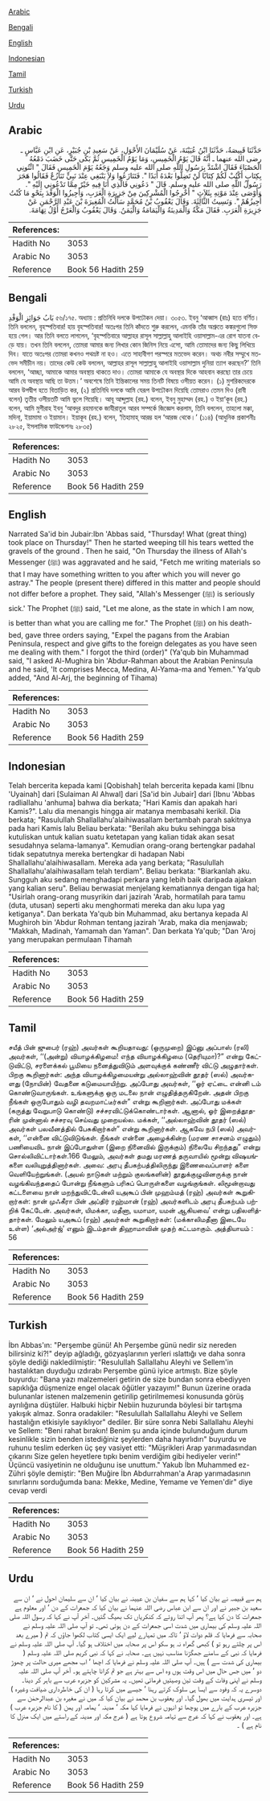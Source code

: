 [Arabic](#arabic)

[Bengali](#bengali)

[English](#english)

[Indonesian](#indonesian)

[Tamil](#tamil)

[Turkish](#turkish)

[Urdu](#urdu)

## Arabic


<div dir="rtl" lang="ar" style={{fontSize:'larger',backgroundColor:'#f8f9fa',padding:20}}>
حَدَّثَنَا قَبِيصَةُ، حَدَّثَنَا ابْنُ عُيَيْنَةَ، عَنْ سُلَيْمَانَ الأَحْوَلِ، عَنْ سَعِيدِ بْنِ جُبَيْرٍ، عَنِ ابْنِ عَبَّاسٍ ـ رضى الله عنهما ـ أَنَّهُ قَالَ يَوْمُ الْخَمِيسِ، وَمَا يَوْمُ الْخَمِيسِ ثُمَّ بَكَى حَتَّى خَضَبَ دَمْعُهُ الْحَصْبَاءَ فَقَالَ اشْتَدَّ بِرَسُولِ اللَّهِ صلى الله عليه وسلم وَجَعُهُ يَوْمَ الْخَمِيسِ فَقَالَ ‏"‏ ائْتُونِي بِكِتَابٍ أَكْتُبْ لَكُمْ كِتَابًا لَنْ تَضِلُّوا بَعْدَهُ أَبَدًا ‏"‏‏.‏ فَتَنَازَعُوا وَلاَ يَنْبَغِي عِنْدَ نَبِيٍّ تَنَازُعٌ فَقَالُوا هَجَرَ رَسُولُ اللَّهِ صلى الله عليه وسلم‏.‏ قَالَ ‏"‏ دَعُونِي فَالَّذِي أَنَا فِيهِ خَيْرٌ مِمَّا تَدْعُونِي إِلَيْهِ ‏"‏‏.‏ وَأَوْصَى عِنْدَ مَوْتِهِ بِثَلاَثٍ ‏"‏ أَخْرِجُوا الْمُشْرِكِينَ مِنْ جَزِيرَةِ الْعَرَبِ، وَأَجِيزُوا الْوَفْدَ بِنَحْوِ مَا كُنْتُ أُجِيزُهُمْ ‏"‏‏.‏ وَنَسِيتُ الثَّالِثَةَ‏.‏ وَقَالَ يَعْقُوبُ بْنُ مُحَمَّدٍ سَأَلْتُ الْمُغِيرَةَ بْنَ عَبْدِ الرَّحْمَنِ عَنْ جَزِيرَةِ الْعَرَبِ‏.‏ فَقَالَ مَكَّةُ وَالْمَدِينَةُ وَالْيَمَامَةُ وَالْيَمَنُ‏.‏ وَقَالَ يَعْقُوبُ وَالْعَرْجُ أَوَّلُ تِهَامَةَ‏.‏
</div>
<div style={{backgroundColor:'#f8f9fa',padding:20, marginBottom: 10}}><table> <thead> <tr> <th>References:</th> <th></th> </tr> </thead> <tbody><tr><td>Hadith No</td><td>3053</td></tr><tr><td>Arabic No</td><td>3053</td></tr><tr><td>Reference</td><td>Book 56 Hadith 259</td></tr></tbody></table></div>

## Bengali


<div dir="ltr" lang="bn" style={{fontSize:'larger',backgroundColor:'#f8f9fa',padding:20}}>
بَابُ جَوَائِزِ الْوَفْدِ ৫৬/১৭৫. অধ্যায় : প্রতিনিধি দলকে উপঢৌকন দেয়া। ৩০৫৩. ইবনু ‘আব্বাস (রাঃ) হতে বর্ণিত। তিনি বললেন, বৃহস্পতিবার! হায় বৃহস্পতিবার! অতঃপর তিনি কাঁদতে শুরু করলেন, এমনকি তাঁর অশ্রুতে কঙ্করগুলো সিক্ত হয়ে গেল। আর তিনি বলতে লাগলেন, ‘বৃহস্পতিবারে আল্লাহর রাসূল সাল্লাল্লাহু আলাইহি ওয়াসাল্লাম-এর রোগ যাতনা বেড়ে যায়। তখন তিনি বললেন, তোমরা আমার জন্য লিখার কোন জিনিস নিয়ে এসো, আমি তোমাদের জন্য কিছু লিখিয়ে দিব। যাতে অতঃপর তোমরা কখনও পথভ্রষ্ট না হও। এতে সাহাবীগণ পরস্পরে মতভেদ করেন। অথচ নবীর সম্মুখে মতভেদ সমীচীন নয়। তাদের কেউ কেউ বললেন, আল্লাহর রাসূল সাল্লাল্লাহু আলাইহি ওয়াসাল্লাম দুনিয়া ত্যাগ করছেন?’ তিনি বললেন, ‘আচ্ছা, আমাকে আমার অবস্থায় থাকতে দাও। তোমরা আমাকে যে অবস্থার দিকে আহবান করছো তার চেয়ে আমি যে অবস্থায় আছি তা উত্তম।’ অবশেষে তিনি ইন্তিকালের সময় তিনটি বিষয়ে ওসীয়ত করেন। (১) মুশরিকদেরকে আরব উপদ্বীপ হতে বিতাড়িত কর, (২) প্রতিনিধি দলকে আমি যেরূপ উপঢৌকন দিয়েছি তোমরাও তেমন দিও (রাবী বলেন) তৃতীয় ওসীয়তটি আমি ভুলে গিয়েছি। আবূ আব্দুল্লাহ (রহ.) বলেন, ইবনু মুহাম্মদ (রহ.) ও ইয়া‘কূব (রহ.) বলেন, আমি মুগীরাহ ইবনু ‘আবদুর রহমানকে জাযীরাতুল আরব সম্পর্কে জিজ্ঞেস করলাম, তিনি বললেন, তাহলো মক্কা, মদিনা্, ইয়ামামা ও ইয়ামান। ইয়াকূব (রহ.) বলেন, ‘তিহামাহ্ আরম্ভ হল ‘আরজ থেকে।’ (১১৪) (আধুনিক প্রকাশনীঃ ২৮২৫, ইসলামিক ফাউন্ডেশনঃ ২৮৩৫)
</div>
<div style={{backgroundColor:'#f8f9fa',padding:20, marginBottom: 10}}><table> <thead> <tr> <th>References:</th> <th></th> </tr> </thead> <tbody><tr><td>Hadith No</td><td>3053</td></tr><tr><td>Arabic No</td><td>3053</td></tr><tr><td>Reference</td><td>Book 56 Hadith 259</td></tr></tbody></table></div>

## English


<div dir="ltr" lang="en" style={{fontSize:'larger',backgroundColor:'#f8f9fa',padding:20}}>
Narrated Sa'id bin Jubair:Ibn 'Abbas said, "Thursday! What (great thing) took place on Thursday!" Then he started weeping till his tears wetted the gravels of the ground . Then he said, "On Thursday the illness of Allah's Messenger (ﷺ) was aggravated and he said, "Fetch me writing materials so that I may have something written to you after which you will never go astray." The people (present there) differed in this matter and people should not differ before a prophet. They said, "Allah's Messenger (ﷺ) is seriously sick.' The Prophet (ﷺ) said, "Let me alone, as the state in which I am now, is better than what you are calling me for." The Prophet (ﷺ) on his death-bed, gave three orders saying, "Expel the pagans from the Arabian Peninsula, respect and give gifts to the foreign delegates as you have seen me dealing with them." I forgot the third (order)" (Ya'qub bin Muhammad said, "I asked Al-Mughira bin 'Abdur-Rahman about the Arabian Peninsula and he said, 'It comprises Mecca, Medina, Al-Yama-ma and Yemen." Ya'qub added, "And Al-Arj, the beginning of Tihama)
</div>
<div style={{backgroundColor:'#f8f9fa',padding:20, marginBottom: 10}}><table> <thead> <tr> <th>References:</th> <th></th> </tr> </thead> <tbody><tr><td>Hadith No</td><td>3053</td></tr><tr><td>Arabic No</td><td>3053</td></tr><tr><td>Reference</td><td>Book 56 Hadith 259</td></tr></tbody></table></div>

## Indonesian


<div dir="ltr" lang="id" style={{fontSize:'larger',backgroundColor:'#f8f9fa',padding:20}}>
Telah bercerita kepada kami [Qobishah] telah bercerita kepada kami [Ibnu 'Uyainah] dari [Sulaiman Al Ahwal] dari [Sa'id bin Jubair] dari [Ibnu 'Abbas radliallahu 'anhuma] bahwa dia berkata; "Hari Kamis dan apakah hari Kamis?". Lalu dia menangis hingga air matanya membasahi kerikil. Dia berkata; "Rasulullah Shallallahu'alaihiwasallam bertambah parah sakitnya pada hari Kamis lalu Beliau berkata: "Berilah aku buku sehingga bisa kutuliskan untuk kalian suatu ketetapan yang kalian tidak akan sesat sesudahnya selama-lamanya". Kemudian orang-orang bertengkar padahal tidak sepatutnya mereka bertengkar di hadapan Nabi Shallallahu'alaihiwasallam. Mereka ada yang berkata; "Rasulullah Shallallahu'alaihiwasallam telah terdiam". Beliau berkata: "Biarkanlah aku. Sungguh aku sedang menghadapi perkara yang lebih baik daripada ajakan yang kalian seru". Beliau berwasiat menjelang kematiannya dengan tiga hal; "Usirlah orang-orang musyrikin dari jazirah 'Arab, hormatilah para tamu (duta, utusan) seperti aku menghormati mereka dan aku lupa yag ketiganya". Dan berkata Ya'qub bin Muhammad, aku bertanya kepada Al Mughiroh bin 'Abdur Rohman tentang jazirah 'Arab, maka dia menjawab; "Makkah, Madinah, Yamamah dan Yaman". Dan berkata Ya'qub; "Dan 'Aroj yang merupakan permulaan Tihamah
</div>
<div style={{backgroundColor:'#f8f9fa',padding:20, marginBottom: 10}}><table> <thead> <tr> <th>References:</th> <th></th> </tr> </thead> <tbody><tr><td>Hadith No</td><td>3053</td></tr><tr><td>Arabic No</td><td>3053</td></tr><tr><td>Reference</td><td>Book 56 Hadith 259</td></tr></tbody></table></div>

## Tamil


<div dir="ltr" lang="ta" style={{fontSize:'larger',backgroundColor:'#f8f9fa',padding:20}}>
சயீத் பின் ஜுபைர் (ரஹ்) அவர்கள் கூறியதாவது: (ஒருமுறை) இப்னு அப்பாஸ் (ரலி) அவர்கள், ‘‘(அன்று) வியாழக்கிழமை! எந்த வியாழக்கிழமை (தெரியுமா)?” என்று கேட்டுவிட்டு, சரளைக்கல் பூமியை நனைத்துவிடும் அளவுக்குக் கண்ணீர் விட்டு அழுதார்கள். பிறகு கூறினார்கள்: அந்த வியாழக்கிழமையன்று அல்லாஹ்வின் தூதர் (ஸல்) அவர்களது (நோயின்) வேதனை கடுமையாயிற்று. அப்போது அவர்கள், ‘‘ஓர் ஏட்டை என்னி டம் கொண்டுவாருங்கள். உங்களுக்கு ஒரு மடலை நான் எழுதித்தருகிறேன். அதன் பிறகு நீங்கள் ஒருபோதும் வழி தவறமாட்டீர்கள்” என்று கூறினார்கள். அப்போது மக்கள் (கருத்து வேறுபாடு கொண்டு) சச்சரவிட்டுக்கொண்டார்கள். ஆனால், ஓர் இறைத்தூதரின் முன்னால் சச்சரவு செய்வது முறையல்ல. மக்கள், ‘‘அல்லாஹ்வின் தூதர் (ஸல்) அவர்கள் பலவீனத்தில் பேசுகிறார்கள்” என்று கூறினார்கள். ஆகவே நபி (ஸல்) அவர்கள், ‘‘என்னை விட்டுவிடுங்கள். நீங்கள் என்னை அழைக்கின்ற (மரண சாசனம் எழுதும்) பணியைவிட நான் இப்போதுள்ள (இறை நினைவில் இருக்கும்) நிலையே சிறந்தது” என்று சொல்லிவிட்டார்கள்.166 மேலும், அவர்கள் தமது மரணத் தருவாயில் மூன்று விஷயங்களை வலியுறுத்தினார்கள். அவை: அரபு தீபகற்பத்திலிருந்து இணைவைப்பாளர் களை வெளியேற்றுங்கள். (அயல் நாடுகள் மற்றும் குலங்களின்) தூதுக்குழுவினருக்கு நான் வழங்கிவந்ததைப் போன்று நீங்களும் பரிசுப் பொருள்களை வழங்குங்கள். லிமூன்றாவது கட்டளையை நான் மறந்துவிட்டேன்லி யஅகூப் பின் முஹம்மத் (ரஹ்) அவர்கள் கூறுகிறார்கள்: நான் முஃகீரா பின் அப்திர் ரஹ்மான் (ரஹ்) அவர்களிடம் அரபு தீபகற்பம் பற்றிக் கேட்டேன். அவர்கள், யிமக்கா, மதீனா, யமாமா, யமன் ஆகியவை’ என்று பதிலளித்தார்கள். மேலும் யஅகூப் (ரஹ்) அவர்கள் கூறுகிறார்கள்: (மக்காலிமதீனா இடையே உள்ள) ‘அல்அர்ஜ்’ எனும் இடம்தான் திஹாமாவின் முதற் கட்டமாகும். அத்தியாயம் : 56
</div>
<div style={{backgroundColor:'#f8f9fa',padding:20, marginBottom: 10}}><table> <thead> <tr> <th>References:</th> <th></th> </tr> </thead> <tbody><tr><td>Hadith No</td><td>3053</td></tr><tr><td>Arabic No</td><td>3053</td></tr><tr><td>Reference</td><td>Book 56 Hadith 259</td></tr></tbody></table></div>

## Turkish


<div dir="ltr" lang="tr" style={{fontSize:'larger',backgroundColor:'#f8f9fa',padding:20}}>
İbn Abbas'ın: "Perşembe günü! Ah Perşembe günü nedir siz nereden bilirsiniz ki?!" deyip ağladığı, gözyaşlarının yerleri ıslattığı ve daha sonra şöyle dediği nakledilmiştir: "Resulullah Sallallahu Aleyhi ve Sellem'in hastalıktan duyduğu ızdırabı Perşembe günü iyice artmıştı. Bize şöyle buyurdu: "Bana yazı malzemeleri getirin de size bundan sonra ebediyyen sapıklığa düşmenize engel olacak öğütler yazayım!" Bunun üzerine orada bulunanlar istenen malzemenin getirilip getirilmemesi konusunda görüş ayrılığına düştüler. Halbuki hiçbir Nebiin huzurunda böylesi bir tartışma yakışık almaz. Sonra oradakiler: "Resulullah Sallallahu Aleyhi ve Sellem hastalığın etkisiyle sayıklıyor" dediler. Bir süre sonra Nebi Sallallahu Aleyhi ve Sellem: "Beni rahat bırakın! Benim şu anda içinde bulunduğum durum kesinlikle sizin benden istediğiniz şeylerden daha hayırlıdırı" buyurdu ve ruhunu teslim ederken üç şey vasiyet etti: "Müşrikleri Arap yarımadasından çıkarını Size gelen heyetlere tıpkı benim verdiğim gibi hediyeler verin!" Üçüncü vasiyetinin ne olduğunu ise unuttum." Yakub İbn Muhammed ez-Zühri şöyle demiştir: "Ben Muğire İbn Abdurrahman'a Arap yarımadasının sınırlarını sorduğumda bana: Mekke, Medine, Yemame ve Yemen'dir" diye cevap verdi
</div>
<div style={{backgroundColor:'#f8f9fa',padding:20, marginBottom: 10}}><table> <thead> <tr> <th>References:</th> <th></th> </tr> </thead> <tbody><tr><td>Hadith No</td><td>3053</td></tr><tr><td>Arabic No</td><td>3053</td></tr><tr><td>Reference</td><td>Book 56 Hadith 259</td></tr></tbody></table></div>

## Urdu


<div dir="rtl" lang="ur" style={{fontSize:'larger',backgroundColor:'#f8f9fa',padding:20}}>
ہم سے قبیصہ نے بیان کیا ‘ کہا ہم سے سفیان بن عیینہ نے بیان کیا ‘ ان سے سلیمان احول نے ‘ ان سے سعید بن جبیر نے اور ان سے ابن عباس رضی اللہ عنہما نے بیان کیا کہ جمعرات کے دن ‘ اور معلوم ہے جمعرات کا دن کیا ہے؟ پھر آپ اتنا روئے کہ کنکریاں تک بھیگ گئیں۔ آخر آپ نے کہا کہ رسول اللہ صلی اللہ علیہ وسلم کی بیماری میں شدت اسی جمعرات کے دن ہوئی تھی۔ تو آپ صلی اللہ علیہ وسلم نے صحابہ سے فرمایا کہ قلم دوات لاؤ ‘ تاکہ میں تمہارے لیے ایک ایسی کتاب لکھوا جاؤں کہ تم ( میرے بعد اس پر چلتے رہو تو ) کبھی گمراہ نہ ہو سکو اس پر صحابہ میں اختلاف ہو گیا۔ آپ صلی اللہ علیہ وسلم نے فرمایا کہ نبی کے سامنے جھگڑنا مناسب نہیں ہے۔ صحابہ نے کہا کہ نبی کریم صلی اللہ علیہ وسلم ( بیماری کی شدت سے ) ہیں۔ آپ صلی اللہ علیہ وسلم نے فرمایا کہ اچھا ‘ اب مجھے میری حالت پر چھوڑ دو ‘ میں جس حال میں اس وقت ہوں وہ اس سے بہتر ہے جو تم کرانا چاہتے ہو۔ آخر آپ صلی اللہ علیہ وسلم نے اپنی وفات کے وقت تین وصیتیں فرمائی تھیں۔ یہ مشرکین کو جزیرہ عرب سے باہر کر دینا۔ دوسرے یہ کہ وفود سے ایسا ہی سلوک کرتے رہنا ‘ جیسے میں کرتا رہا ( ان کی خاطرداری ضیافت وغیرہ ) اور تیسری ہدایت میں بھول گیا۔ اور یعقوب بن محمد نے بیان کیا کہ میں نے مغیرہ بن عبدالرحمٰن سے جزیرہ عرب کے بارے میں پوچھا تو انہوں نے فرمایا کہا مکہ ‘ مدینہ ‘ یمامہ اور یمن ( کا نام جزیرہ عرب ) ہے۔ اور یعقوب نے کہا کہ عرج سے تہامہ شروع ہوتا ہے ( عرج مکہ اور مدینہ کے راستے میں ایک منزل کا نام ہے ) ۔
</div>
<div style={{backgroundColor:'#f8f9fa',padding:20, marginBottom: 10}}><table> <thead> <tr> <th>References:</th> <th></th> </tr> </thead> <tbody><tr><td>Hadith No</td><td>3053</td></tr><tr><td>Arabic No</td><td>3053</td></tr><tr><td>Reference</td><td>Book 56 Hadith 259</td></tr></tbody></table></div>